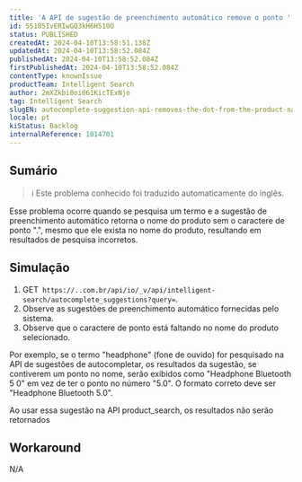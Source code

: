 ```yaml
---
title: 'A API de sugestão de preenchimento automático remove o ponto ''.'' do nome do produto'
id: 55185IvERIwGQ3kH6H510O
status: PUBLISHED
createdAt: 2024-04-10T13:58:51.138Z
updatedAt: 2024-04-10T13:58:52.084Z
publishedAt: 2024-04-10T13:58:52.084Z
firstPublishedAt: 2024-04-10T13:58:52.084Z
contentType: knownIssue
productTeam: Intelligent Search
author: 2mXZkbi0oi061KicTExNjo
tag: Intelligent Search
slugEN: autocomplete-suggestion-api-removes-the-dot-from-the-product-name
locale: pt
kiStatus: Backlog
internalReference: 1014701
---
```


## Sumário

>ℹ️ Este problema conhecido foi traduzido automaticamente do inglês.


Esse problema ocorre quando se pesquisa um termo e a sugestão de preenchimento automático retorna o nome do produto sem o caractere de ponto ".", mesmo que ele exista no nome do produto, resultando em resultados de pesquisa incorretos.

## Simulação



1. GET` https://..com.br/api/io/_v/api/intelligent-search/autocomplete_suggestions?query=`.
2. Observe as sugestões de preenchimento automático fornecidas pelo sistema.
3. Observe que o caractere de ponto está faltando no nome do produto selecionado.

Por exemplo, se o termo "headphone" (fone de ouvido) for pesquisado na API de sugestões de autocompletar, os resultados da sugestão, se contiverem um ponto no nome, serão exibidos como "Headphone Bluetooth 5 0" em vez de ter o ponto no número "5.0". O formato correto deve ser "Headphone Bluetooth 5.0".

Ao usar essa sugestão na API product_search, os resultados não serão retornados

## Workaround


N/A





